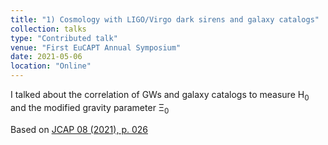```yaml
---
title: "1) Cosmology with LIGO/Virgo dark sirens and galaxy catalogs"
collection: talks
type: "Contributed talk"
venue: "First EuCAPT Annual Symposium"
date: 2021-05-06
location: "Online"
---
```


I talked about the correlation of GWs and galaxy catalogs to measure H<sub>0</sub> and the modified gravity parameter &Xi;<sub>0</sub>

Based on <a href="https://iopscience.iop.org/article/10.1088/1475-7516/2021/08/026" target="_blank">JCAP 08 (2021), p. 026</a>